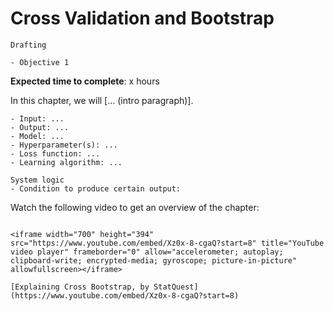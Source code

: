 # Cross Validation and Bootstrap

<!-- Capitalise initials. As compact as possible, prefer ONE line. -->
<!-- We use **UK** English spelling. -->
<!-- File names should be all lowercase, with words separated by hyphens (-), and no spaces.  Each chapter must include an "overview.md" and "quiz-sum-ref.md"-->

```{admonition} Status
Drafting
```

```{admonition} Objectives
- Objective 1
```

**Expected time to complete**: x hours

In this chapter, we will [... (intro paragraph)].

```{admonition} Ingredients
- Input: ...
- Output: ...
- Model: ...
- Hyperparameter(s): ...
- Loss function: ...
- Learning algorithm: ...
```

```{admonition} Transparency
System logic
- Condition to produce certain output:
```

Watch the following video to get an overview of the chapter:

```{admonition} Video

<iframe width="700" height="394" src="https://www.youtube.com/embed/Xz0x-8-cgaQ?start=8" title="YouTube video player" frameborder="0" allow="accelerometer; autoplay; clipboard-write; encrypted-media; gyroscope; picture-in-picture" allowfullscreen></iframe>

[Explaining Cross Bootstrap, by StatQuest](https://www.youtube.com/embed/Xz0x-8-cgaQ?start=8)

```

<!-- - What input to produce certain output:
- How to produce certain output: -->
